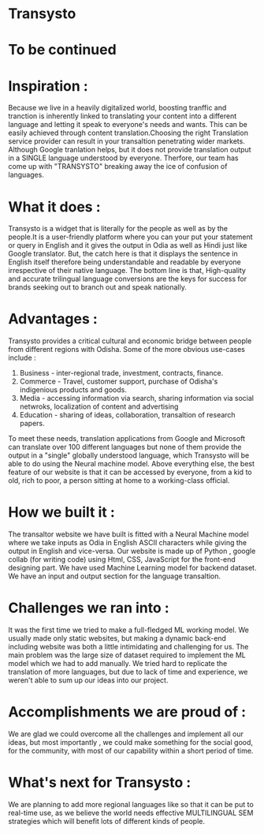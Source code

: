 # Transysto

# To be continued

# Inspiration :

Because we live in a heavily digitalized world, boosting tranffic and tranction is inherently linked to translating your content into a different language and letting it speak to everyone's needs and wants. This can be easily achieved through content translation.Choosing the right Translation service provider can result in your transaltion penetrating wider markets. Although Google tranlation helps, but it does not provide translation output in a SINGLE language understood by everyone. Therfore, our team has come up with "TRANSYSTO" breaking away the ice of confusion of languages.

# What it does :

Transysto is a widget that is literally for the people as well as by the people.It is a user-friendly platform where you can your put your statement or query in English and it gives the output in Odia as well as Hindi just like Google translator. But, the catch here is that it displays the sentence in English itself therefore being understandable and readable by everyone irrespective of their native language. The bottom line is that, High-quality and accurate trilingual language conversions are the keys for success for brands seeking out to branch out and speak nationally. 

# Advantages :
Transysto provides a critical cultural and economic bridge between people from different regions with Odisha. Some of the more obvious use-cases include :
1. Business - inter-regional trade, investment, contracts, finance.
2. Commerce - Travel, customer support, purchase of Odisha's indigenious products and goods.
3. Media - accessing information via search, sharing information via social netwroks, localization of content and advertising
4. Education - sharing of ideas, collaboration, transaltion of research papers.

To meet these needs, translation applications from Google and Microsoft can translate over 100 different languages but none of them provide the output in a "single" globally understood language, which Transysto will be able to do using the Neural machine model. 
Above everything else, the best feature of our website is that it can be accessed by everyone, from a kid to old, rich to poor, a person sitting at home to a working-class official.

# How we built it :
The transaltor website we have built is fitted with a Neural Machine model where we take inputs as Odia in English ASCII characters while giving the output in English and vice-versa. Our website is made up of Python , google collab (for writing code) using Html, CSS, JavaScript for the front-end designing part. We have used Machine Learning model for backend dataset. We have an input and output section for the language transaltion. 

# Challenges we ran into :
It was the first time we tried to make a full-fledged ML working model. We usually made only static websites, but making a dynamic back-end including website was both a little intimidating and challenging for us. The main problem was the large size of dataset required to implement the ML model which we had to add manually. We tried hard to replicate the translation of more languages, but due to lack of time and experience, we weren't able to sum up our ideas into our project.

# Accomplishments we are proud of :
We are glad we could overcome all the challenges and implement all our ideas, but most importantly , we could make something for the social good, for the community, with most of our capability within a short period of time.

# What's next for Transysto :
We are planning to add more regional languages like so that it can be put to real-time use, as we believe the world needs effective MULTILINGUAL SEM strategies which will benefit lots of different kinds of people.



